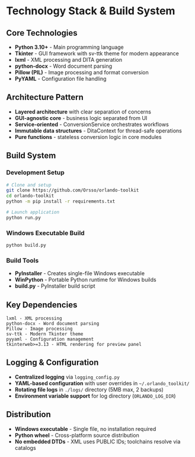# Technology Stack & Build System

## Core Technologies
- **Python 3.10+** - Main programming language
- **Tkinter** - GUI framework with sv-ttk theme for modern appearance
- **lxml** - XML processing and DITA generation
- **python-docx** - Word document parsing
- **Pillow (PIL)** - Image processing and format conversion
- **PyYAML** - Configuration file handling

## Architecture Pattern
- **Layered architecture** with clear separation of concerns
- **GUI-agnostic core** - business logic separated from UI
- **Service-oriented** - ConversionService orchestrates workflows
- **Immutable data structures** - DitaContext for thread-safe operations
- **Pure functions** - stateless conversion logic in core modules

## Build System

### Development Setup
```bash
# Clone and setup
git clone https://github.com/Orsso/orlando-toolkit
cd orlando-toolkit
python -m pip install -r requirements.txt

# Launch application
python run.py
```

### Windows Executable Build
```bash
python build.py
```

### Build Tools
- **PyInstaller** - Creates single-file Windows executable
- **WinPython** - Portable Python runtime for Windows builds
- **build.py** - PyInstaller build script

## Key Dependencies
```
lxml - XML processing
python-docx - Word document parsing  
Pillow - Image processing
sv-ttk - Modern Tkinter theme
pyyaml - Configuration management
tkinterweb>=3.13 - HTML rendering for preview panel
```

## Logging & Configuration
- **Centralized logging** via `logging_config.py`
- **YAML-based configuration** with user overrides in `~/.orlando_toolkit/`
- **Rotating file logs** in `./logs/` directory (5MB max, 2 backups)
- **Environment variable support** for log directory (`ORLANDO_LOG_DIR`)

## Distribution
- **Windows executable** - Single file, no installation required
- **Python wheel** - Cross-platform source distribution
- **No embedded DTDs** - XML uses PUBLIC IDs; toolchains resolve via catalogs